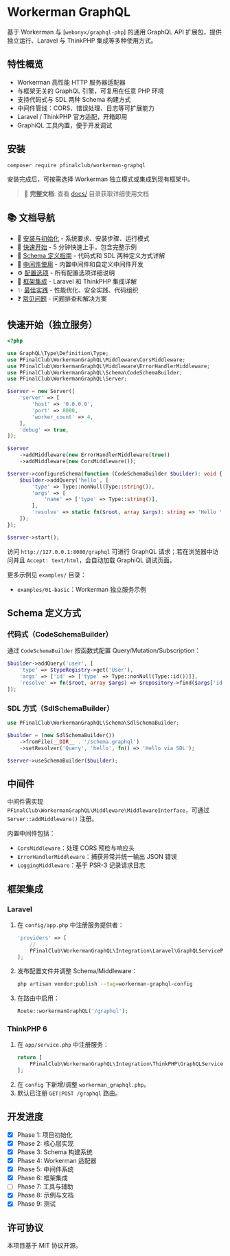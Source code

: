 # Workerman GraphQL

基于 Workerman 与 [`webonyx/graphql-php`] 的通用 GraphQL API 扩展包，提供独立运行、Laravel 与 ThinkPHP 集成等多种使用方式。

## 特性概览

- Workerman 高性能 HTTP 服务器适配器
- 与框架无关的 GraphQL 引擎，可复用在任意 PHP 环境
- 支持代码式与 SDL 两种 Schema 构建方式
- 中间件管线：CORS、错误处理、日志等可扩展能力
- Laravel / ThinkPHP 官方适配，开箱即用
- GraphiQL 工具内置，便于开发调试

## 安装

```bash
composer require pfinalclub/workerman-graphql
```

安装完成后，可按需选择 Workerman 独立模式或集成到现有框架中。

> 📖 **完整文档**: 查看 [docs/](./docs/) 目录获取详细使用文档

## 📚 文档导航

- 📖 [安装与初始化](./docs/installation.md) - 系统要求、安装步骤、运行模式
- 🚀 [快速开始](./docs/quickstart.md) - 5 分钟快速上手，包含完整示例
- 📐 [Schema 定义指南](./docs/schema.md) - 代码式和 SDL 两种定义方式详解
- 🔌 [中间件使用](./docs/middleware.md) - 内置中间件和自定义中间件开发
- ⚙️ [配置选项](./docs/configuration.md) - 所有配置选项详细说明
- 🔗 [框架集成](./docs/integration.md) - Laravel 和 ThinkPHP 集成详解
- ✨ [最佳实践](./docs/best-practices.md) - 性能优化、安全实践、代码组织
- ❓ [常见问题](./docs/troubleshooting.md) - 问题排查和解决方案

## 快速开始（独立服务）

```php
<?php

use GraphQL\Type\Definition\Type;
use PFinalClub\WorkermanGraphQL\Middleware\CorsMiddleware;
use PFinalClub\WorkermanGraphQL\Middleware\ErrorHandlerMiddleware;
use PFinalClub\WorkermanGraphQL\Schema\CodeSchemaBuilder;
use PFinalClub\WorkermanGraphQL\Server;

$server = new Server([
    'server' => [
        'host' => '0.0.0.0',
        'port' => 8080,
        'worker_count' => 4,
    ],
    'debug' => true,
]);

$server
    ->addMiddleware(new ErrorHandlerMiddleware(true))
    ->addMiddleware(new CorsMiddleware());

$server->configureSchema(function (CodeSchemaBuilder $builder): void {
    $builder->addQuery('hello', [
        'type' => Type::nonNull(Type::string()),
        'args' => [
            'name' => ['type' => Type::string()],
        ],
        'resolve' => static fn($root, array $args): string => 'Hello ' . ($args['name'] ?? 'World'),
    ]);
});

$server->start();
```

访问 `http://127.0.0.1:8080/graphql` 可进行 GraphQL 请求；若在浏览器中访问并且 `Accept: text/html`，会自动加载 GraphiQL 调试页面。

更多示例见 `examples/` 目录：

- `examples/01-basic`：Workerman 独立服务示例

## Schema 定义方式

### 代码式（CodeSchemaBuilder）

通过 `CodeSchemaBuilder` 按函数式配置 Query/Mutation/Subscription：

```php
$builder->addQuery('user', [
    'type' => $typeRegistry->get('User'),
    'args' => ['id' => ['type' => Type::nonNull(Type::id())]],
    'resolve' => fn($root, array $args) => $repository->find($args['id']),
]);
```

### SDL 方式（SdlSchemaBuilder）

```php
use PFinalClub\WorkermanGraphQL\Schema\SdlSchemaBuilder;

$builder = (new SdlSchemaBuilder())
    ->fromFile(__DIR__ . '/schema.graphql')
    ->setResolver('Query', 'hello', fn() => 'Hello via SDL');

$server->useSchemaBuilder($builder);
```

## 中间件

中间件需实现 `PFinalClub\WorkermanGraphQL\Middleware\MiddlewareInterface`，可通过 `Server::addMiddleware()` 注册。

内置中间件包括：

- `CorsMiddleware`：处理 CORS 预检与响应头
- `ErrorHandlerMiddleware`：捕获异常并统一输出 JSON 错误
- `LoggingMiddleware`：基于 PSR-3 记录请求日志

## 框架集成

### Laravel

1. 在 `config/app.php` 中注册服务提供者：
   ```php
   'providers' => [
       // ...
       PFinalClub\WorkermanGraphQL\Integration\Laravel\GraphQLServiceProvider::class,
   ];
   ```
2. 发布配置文件并调整 Schema/Middleware：
   ```bash
   php artisan vendor:publish --tag=workerman-graphql-config
   ```
3. 在路由中启用：
   ```php
   Route::workermanGraphQL('/graphql');
   ```

### ThinkPHP 6

1. 在 `app/service.php` 中注册服务：
   ```php
   return [
       PFinalClub\WorkermanGraphQL\Integration\ThinkPHP\GraphQLService::class,
   ];
   ```
2. 在 `config` 下新增/调整 `workerman_graphql.php`。
3. 默认已注册 `GET|POST /graphql` 路由。

## 开发进度

- [x] Phase 1: 项目初始化
- [x] Phase 2: 核心层实现
- [x] Phase 3: Schema 构建系统
- [x] Phase 4: Workerman 适配器
- [x] Phase 5: 中间件系统
- [x] Phase 6: 框架集成
- [ ] Phase 7: 工具与辅助
- [x] Phase 8: 示例与文档
- [x] Phase 9: 测试

## 许可协议

本项目基于 MIT 协议开源。

